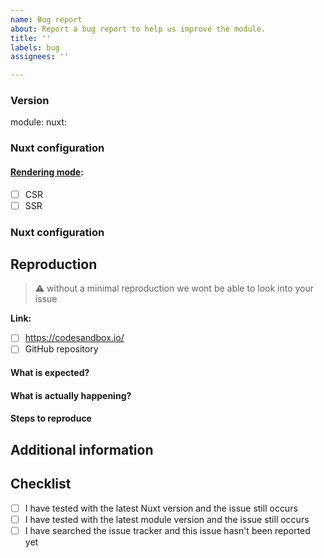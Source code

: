 ```yaml
---
name: Bug report
about: Report a bug report to help us improve the module.
title: ''
labels: bug
assignees: ''

---
```


### Version
module: <!-- ex: 1.0.0 -->
nuxt: <!-- ex: 2.0.0 -->

### Nuxt configuration
#### [Rendering mode](https://nuxtjs.org/docs/configuration-glossary/configuration-ssr):
 - [ ] CSR
 - [ ] SSR

### Nuxt configuration
<!--
    If relevant, please include the configuration you are using for this module.
-->

## Reproduction
> :warning: without a minimal reproduction we wont be able to look into your issue

**Link:** 
- [ ] https://codesandbox.io/
- [ ] GitHub repository

#### What is expected?

#### What is actually happening?

#### Steps to reproduce

## Additional information
## Checklist
* [ ]  I have tested with the latest Nuxt version and the issue still occurs
* [ ]  I have tested with the latest module version and the issue still occurs
* [ ]  I have searched the issue tracker and this issue hasn't been reported yet